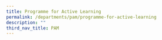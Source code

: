 ```yaml
---
title: Programme for Active Learning
permalink: /departments/pam/programme-for-active-learning
description: ""
third_nav_title: PAM
---
```

